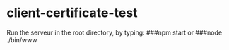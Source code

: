 # client-certificate-test
Run the serveur in the root directory, by typing: 
###npm start
or 
###node ./bin/www